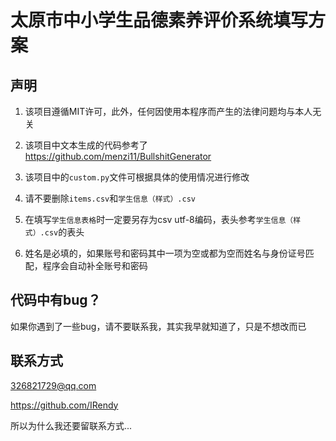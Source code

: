 # 太原市中小学生品德素养评价系统填写方案

## 声明

1. 该项目遵循MIT许可，此外，任何因使用本程序而产生的法律问题均与本人无关  
2. 该项目中文本生成的代码参考了<https://github.com/menzi11/BullshitGenerator>  
3. 该项目中的`custom.py`文件可根据具体的使用情况进行修改  

4. 请不要删除`items.csv`和`学生信息（样式）.csv`
5. 在填写`学生信息表格`时一定要另存为csv utf-8编码，表头参考`学生信息（样式）.csv`的表头
6. 姓名是必填的，如果账号和密码其中一项为空或都为空而姓名与身份证号匹配，程序会自动补全账号和密码

## 代码中有bug？

如果你遇到了一些bug，请不要联系我，其实我早就知道了，只是不想改而已

## 联系方式

 <326821729@qq.com>

 <https://github.com/IRendy>

所以为什么我还要留联系方式...
